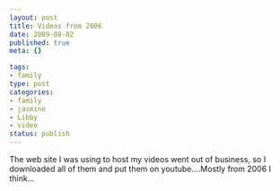 ```yaml
--- 
layout: post
title: Videos from 2006
date: 2009-08-02
published: true
meta: {}

tags: 
- family
type: post
categories: 
- family
- jasmine
- Libby
- video
status: publish
---
```

The web site I was using to host my videos went out of business, so I downloaded all of them and put them on youtube....Mostly from 2006 I think...<br /><br /><br /><br /><br /><br />
